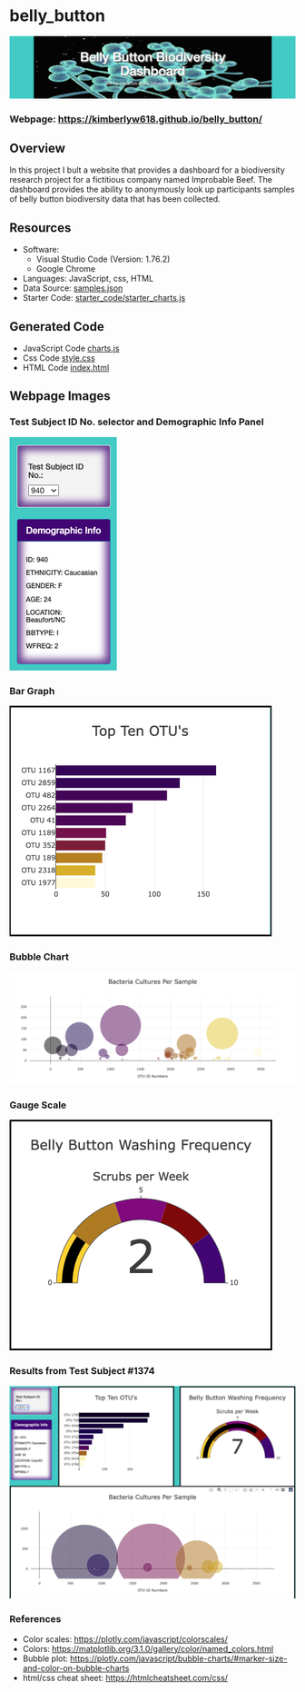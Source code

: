 # belly_button
[<img src="images/header.png">](https://kimberlyw618.github.io/belly_button/)
### Webpage: https://kimberlyw618.github.io/belly_button/
## Overview
In this project I bult a website that provides a dashboard for a biodiversity research project for a fictitious company named Improbable Beef. The dashboard provides the ability to anonymously look up participants samples of belly button biodiversity data that has been collected. 

## Resources

- Software:
    - Visual Studio Code (Version: 1.76.2)
    - Google Chrome 
- Languages: JavaScript, css, HTML
- Data Source: [samples.json](samples.json)
- Starter Code: [starter_code/starter_charts.js](starter_code/starter_charts.js)

## Generated Code 
- JavaScript Code [charts.js](charts.js)
- Css Code [style.css](style.css)
- HTML Code [index.html](index.html)

## Webpage Images 
### Test Subject ID No. selector and Demographic Info Panel
![images/demo_info.png](images/demo_info.png)

### Bar Graph
![images/bar.png](images/bar.png)

### Bubble Chart
![images/bubble.png](images/bubble.png)

### Gauge Scale
![images/gauge.png](images/gauge.png)

### Results from Test Subject #1374
![images/id_1374.png](images/id_1374.png)


### References 
- Color scales: https://plotly.com/javascript/colorscales/
- Colors: https://matplotlib.org/3.1.0/gallery/color/named_colors.html
- Bubble plot: https://plotly.com/javascript/bubble-charts/#marker-size-and-color-on-bubble-charts 
- html/css cheat sheet: https://htmlcheatsheet.com/css/ 
